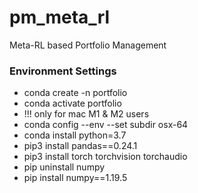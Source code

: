 # pm_meta_rl
Meta-RL based Portfolio Management

### Environment Settings
- conda create -n portfolio
- conda activate portfolio
- !!! only for mac M1 & M2 users
- conda config --env --set subdir osx-64
- conda install python=3.7
- pip3 install pandas==0.24.1
- pip3 install torch torchvision torchaudio
- pip uninstall numpy
- pip install numpy==1.19.5